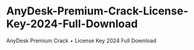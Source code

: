 # AnyDesk-Premium-Crack-License-Key-2024-Full-Download
AnyDesk Premium Crack + License Key 2024 Full Download

